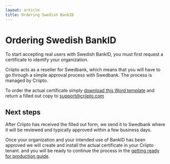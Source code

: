 ```yaml
---
layout: article
title: Ordering Swedish BankID
---
```

# Ordering Swedish BankID

To start accepting real users with Swedish BankID, you must first request a certificate to identify your organization.

Criipto acts as a reseller for Swedbank, which means that you will have to go through a simple approval process with Swedbank. The process is managed by Criipto.

To order the actual certificate simply <a href="/eid-specifics/VerksamhetsinfoBankid-template.docx" download>download this Word template</a> and return a filled out copy to <a href="mailto:support@criipto.com?subject=Swedish BankID for ...">support@criipto.com</a>

## Next steps

After Criipto has received the filled out form, we send it to Swedbank where it will be reviewed and typically approved within a few business days.

Once your organization and your intended use of BankID has been approved we will create and install the actual certificate in your Criipto tenant. and you will be ready to continue the process in the [getting ready for production guide](/how-to/get-ready-for-production).

